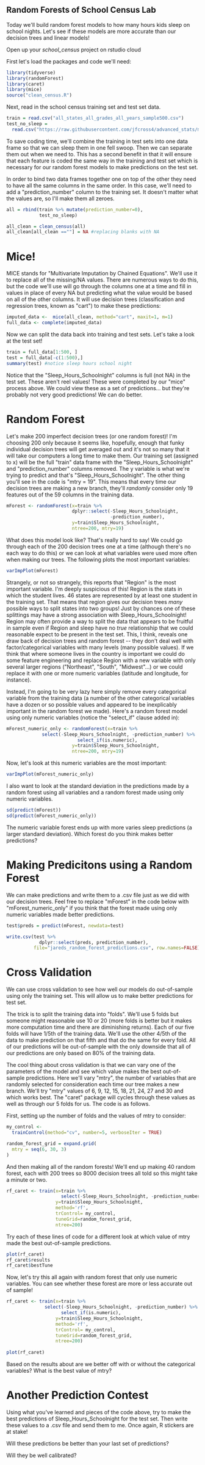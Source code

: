 Random Forests of School Census Lab
--------------------------------------

Today we'll build random forest models to how many hours kids sleep on school nights.  Let's see if these models are more accurate than our decision trees and linear models!

Open up your *school_census* project on rstudio cloud


First let's load the packages and code we'll need:

```r
library(tidyverse)
library(randomForest)
library(caret)
library(mice)
source("clean_census.R")
```

Next, read in the school census training set and test set data.
```r
train = read.csv("all_states_all_grades_all_years_sample500.csv")
test_no_sleep = 
  read.csv("https://raw.githubusercontent.com/jfcross4/advanced_stats/master/census_sleep_test_set.csv")
```
To save coding time, we'll combine the training in test sets into one data frame so that we can sleep them in one fell swoop.  Then we can separate them out when we need to.  This has a second benefit in that it will ensure that each feature is coded the same way in the training and test set which is necessary for our random forest models to make predictions on the test set.


In order to bind two data frames together one on top of the other they need to have all the same columns in the same order.  In this case, we'll need to add a "prediction_number" column to the training set.  It doesn't matter what the values are, so I'll make them all zeroes.

```r
all = rbind(train %>% mutate(prediction_number=0), 
            test_no_sleep)

all_clean = clean_census(all)
all_clean[all_clean ==""] = NA #replacing blanks with NA

```

# Mice!

MICE stands for "Multivariate Imputation by Chained Equations". We'll use it to replace all of the missing/NA values.  There are numerous ways to do this, but the code we'll use will go through the columns one at a time and fill in values in place of every NA but predicting what the value would be based on all of the other columns.  It will use decision trees (classification and regression trees, known as "cart") to make these predictions:

```r
imputed_data <-  mice(all_clean, method="cart", maxit=1, m=1)
full_data <- complete(imputed_data) 
```

Now we can split the data back into training and test sets.  Let's take a look at the test set!

```r
train = full_data[1:500, ]
test = full_data[-c(1:500),]
summary(test) #notice sleep hours school night
```

Notice that the "Sleep_Hours_Schoolnight" columns is full (not NA) in the test set.  These aren't reel values!  These were completed by our "mice" process above.  We could view these as a set of predictions... but they're probably not very good predictions!  We can do better.

# Random Forest

Let's make 200 imperfect decision trees (or one random forest)!  I'm choosing 200 only because it seems like, hopefully, enough that funky individual decision trees will get averaged out and it's not so many that it will take our computers a long time to make them.  Our training set (assigned to x) will be the full "train" data frame with the "Sleep_Hours_Schoolnight" and "prediction_number" columns removed.  The y variable is what we're trying to predict and that's "Sleep_Hours_Schoolnight". The other thing you'll see in the code is "mtry = 19".  This means that every time our decision trees are making a new branch, they'll *randomly* consider only 19 features out of the 59 columns in the training data. 

```r
mForest <- randomForest(x=train %>% 
                        dplyr::select(-Sleep_Hours_Schoolnight, 
                                      -prediction_number), 
                        y=train$Sleep_Hours_Schoolnight, 
                        ntree=200, mtry=19)
```

What does this model look like?  That's really hard to say!  We could go through each of the 200 decision trees one at a time (although there's no each way to do this) or we can look at what variables were used more often when making our trees.  The following plots the most important variables:

```r
varImpPlot(mForest)
```

Strangely, or not so strangely, this reports that "Region" is the most important variable.  I'm deeply suspicious of this!  Region is the stats in which the student lives.  46 states are represented by at least one student in the training set.  That means that region gives our decision trees *many* possible ways to split states into two groups!  Just by chances one of these splittings may have a strong association with Sleep_Hours_Schoolnight!   Region may often provide a way to split the data that appears to be fruitful in sample even if Region and sleep have no *true* relationship that we could reasonable expect to be present in the test set.  This, I think, reveals one draw back of decision trees and random forest -- they don't deal well with factor/categorical variables with many levels (many possible values).
If we think that where someone lives in the country is important we could do some feature engineering and replace Region with a new variable with only several larger regions ("Northeast", "South", "Midwest"...) or we could replace it with one or more numeric variables (latitude and longitude, for instance).

Instead, I'm going to be very lazy here simply remove every categorical variable from the training data (a number of the other categorical variables have a dozen or so possible values and appeared to be inexplicably important in the random forest we made).  Here's a random forest model using only numeric variables (notice the "select_if" clause added in):

```r
mForest_numeric_only <- randomForest(x=train %>% 
             select(-Sleep_Hours_Schoolnight, -prediction_number) %>%
                          select_if(is.numeric), 
                        y=train$Sleep_Hours_Schoolnight, 
                        ntree=200, mtry=19)
```

Now, let's look at this numeric variables are the most important:

```r
varImpPlot(mForest_numeric_only)
```

I also want to look at the standard deviation in the predictions made by a random forest using all variables and a random forest made using only numeric variables.

```r
sd(predict(mForest))
sd(predict(mForest_numeric_only))
```

The numeric variable forest ends up with more varies sleep predictions (a larger standard deviation).  Which forest do you think makes better predictions?

# Making Predicitons using a Random Forest
 
We can make predictions and write them to a .csv file just as we did with our decision trees.  Feel free to replace "mForest" in the code below with "mForest_numeric_only" if you think that the forest made using only numeric variables made better predictions.
 
```r
test$preds = predict(mForest, newdata=test)

write.csv(test %>% 
            dplyr::select(preds, prediction_number),
          file="jareds_random_forest_predictions.csv", row.names=FALSE)

```

# Cross Validation

We can use cross validation to see how well our models do out-of-sample using only the training set.  This will allow us to make better predictions for test set.

The trick is to split the training data into "folds".  We'll use 5 folds but someone might reasonable use 10 or 20 (more folds is better but it makes more computation time and there are diminishing returns).  Each of our five folds will have 1/5th of the training data.  We'll use the other 4/5th of the data to make prediction on that fifth and that do the same for every fold.  All of our predictions will be out-of-sample with the only downside that all of our predictions are only based on 80% of the training data.  

The cool thing about cross validation is that we can vary one of the parameters of the model and see which value makes the best out-of-sample predictions.  Here we'll vary "mtry", the number of variables that are randomly selected for consideration each time our tree makes a new branch.  We'll try "mtry" values of 6, 9, 12, 15, 18, 21, 24, 27 and 30 and which works best.  The "caret" package will cycles through these values as well as through our 5 folds for us.  The code is as follows.

First, setting up the number of folds and the values of mtry to consider:

```r
my_control <- 
  trainControl(method="cv", number=5, verboseIter = TRUE)

random_forest_grid = expand.grid(
  mtry = seq(6, 30, 3)
)
```

And then making all of the random forests!  We'll end up making 40 random forest, each with 200 trees so 8000 decision trees all told so this might take a minute or two.

```r
rf_caret <- train(x=train %>% 
                    select(-Sleep_Hours_Schoolnight, -prediction_number), 
                  y=train$Sleep_Hours_Schoolnight, 
                  method='rf', 
                  trControl= my_control, 
                  tuneGrid=random_forest_grid,
                  ntree=200) 

```

Try each of these lines of code for a different look at which value of mtry made the best out-of-sample predictions.

```r
plot(rf_caret)
rf_caret$results
rf_caret$bestTune
```

Now, let's try this all again with random forest that only use numeric variables.  You can see whether these forest are more or less accurate out of sample!

```r
rf_caret <- train(x=train %>% 
              select(-Sleep_Hours_Schoolnight, -prediction_number) %>%
                    select_if(is.numeric), 
                  y=train$Sleep_Hours_Schoolnight, 
                  method='rf', 
                  trControl= my_control, 
                  tuneGrid=random_forest_grid,
                  ntree=200) 
                  
plot(rf_caret)
```

Based on the results about are we better off with or without the categorical variables?  What is the best value of mtry?

# Another Prediction Contest

Using what you've learned and pieces of the code above, try to make the best predictions of Sleep_Hours_Schoolnight for the test set.  Then write these values to a .csv file and send them to me.  Once again, R stickers are at stake!

Will these predictions be better than your last set of predictions?  

Will they be well calibrated?
